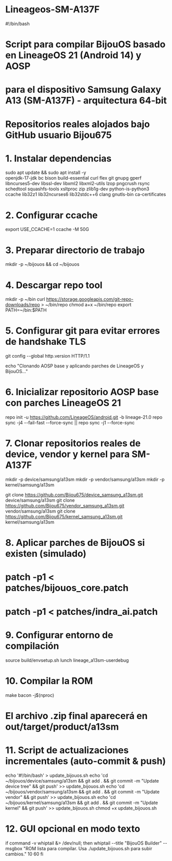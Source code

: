 # Lineageos-SM-A137F 
#!/bin/bash

# Script para compilar BijouOS basado en LineageOS 21 (Android 14) y AOSP
# para el dispositivo Samsung Galaxy A13 (SM-A137F) - arquitectura 64-bit
# Repositorios reales alojados bajo GitHub usuario Bijou675

# 1. Instalar dependencias
sudo apt update && sudo apt install -y \
  openjdk-17-jdk bc bison build-essential curl flex git gnupg gperf \
  libncurses5-dev libssl-dev libxml2 libxml2-utils lzop pngcrush rsync \
  schedtool squashfs-tools xsltproc zip zlib1g-dev python-is-python3 \
  ccache lib32z1 lib32ncurses6 lib32stdc++6 clang gnutls-bin ca-certificates

# 2. Configurar ccache
export USE_CCACHE=1
ccache -M 50G

# 3. Preparar directorio de trabajo
mkdir -p ~/bijouos && cd ~/bijouos

# 4. Descargar repo tool
mkdir -p ~/bin
curl https://storage.googleapis.com/git-repo-downloads/repo > ~/bin/repo
chmod a+x ~/bin/repo
export PATH=~/bin:$PATH

# 5. Configurar git para evitar errores de handshake TLS
git config --global http.version HTTP/1.1

echo "Clonando AOSP base y aplicando parches de LineageOS y BijouOS..."

# 6. Inicializar repositorio AOSP base con parches LineageOS 21
repo init -u https://github.com/LineageOS/android.git -b lineage-21.0
repo sync -j4 --fail-fast --force-sync || repo sync -j1 --force-sync

# 7. Clonar repositorios reales de device, vendor y kernel para SM-A137F
mkdir -p device/samsung/a13sm
mkdir -p vendor/samsung/a13sm
mkdir -p kernel/samsung/a13sm

git clone https://github.com/Bijou675/device_samsung_a13sm.git device/samsung/a13sm
git clone https://github.com/Bijou675/vendor_samsung_a13sm.git vendor/samsung/a13sm
git clone https://github.com/Bijou675/kernel_samsung_a13sm.git kernel/samsung/a13sm

# 8. Aplicar parches de BijouOS si existen (simulado)
# patch -p1 < patches/bijouos_core.patch
# patch -p1 < patches/indra_ai.patch

# 9. Configurar entorno de compilación
source build/envsetup.sh
lunch lineage_a13sm-userdebug

# 10. Compilar la ROM
make bacon -j$(nproc)

# El archivo .zip final aparecerá en out/target/product/a13sm

# 11. Script de actualizaciones incrementales (auto-commit & push)
echo '#!/bin/bash' > update_bijouos.sh
echo 'cd ~/bijouos/device/samsung/a13sm && git add . && git commit -m "Update device tree" && git push' >> update_bijouos.sh
echo 'cd ~/bijouos/vendor/samsung/a13sm && git add . && git commit -m "Update vendor" && git push' >> update_bijouos.sh
echo 'cd ~/bijouos/kernel/samsung/a13sm && git add . && git commit -m "Update kernel" && git push' >> update_bijouos.sh
chmod +x update_bijouos.sh

# 12. GUI opcional en modo texto
if command -v whiptail &> /dev/null; then
  whiptail --title "BijouOS Builder" --msgbox "ROM lista para compilar. Usa ./update_bijouos.sh para subir cambios." 10 60
fi
